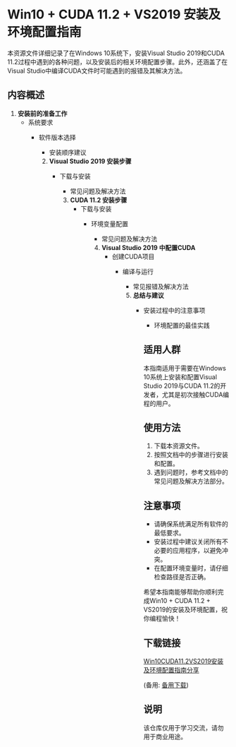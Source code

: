 # Win10 + CUDA 11.2 + VS2019 安装及环境配置指南

本资源文件详细记录了在Windows 10系统下，安装Visual Studio 2019和CUDA 11.2过程中遇到的各种问题，以及安装后的相关环境配置步骤。此外，还涵盖了在Visual Studio中编译CUDA文件时可能遇到的报错及其解决方法。

## 内容概述

1. **安装前的准备工作**
   - 系统要求
      - 软件版本选择
         - 安装顺序建议

         2. **Visual Studio 2019 安装步骤**
            - 下载与安装
               - 常见问题及解决方法

               3. **CUDA 11.2 安装步骤**
                  - 下载与安装
                     - 环境变量配置
                        - 常见问题及解决方法

                        4. **Visual Studio 2019 中配置CUDA**
                           - 创建CUDA项目
                              - 编译与运行
                                 - 常见报错及解决方法

                                 5. **总结与建议**
                                    - 安装过程中的注意事项
                                       - 环境配置的最佳实践

                                       ## 适用人群

                                       本指南适用于需要在Windows 10系统上安装和配置Visual Studio 2019与CUDA 11.2的开发者，尤其是初次接触CUDA编程的用户。

                                       ## 使用方法

                                       1. 下载本资源文件。
                                       2. 按照文档中的步骤进行安装和配置。
                                       3. 遇到问题时，参考文档中的常见问题及解决方法部分。

                                       ## 注意事项

                                       - 请确保系统满足所有软件的最低要求。
                                       - 安装过程中建议关闭所有不必要的应用程序，以避免冲突。
                                       - 在配置环境变量时，请仔细检查路径是否正确。

                                       希望本指南能够帮助你顺利完成Win10 + CUDA 11.2 + VS2019的安装及环境配置，祝你编程愉快！

                                       ## 下载链接
                                       [Win10CUDA11.2VS2019安装及环境配置指南分享](https://pan.quark.cn/s/bb929eb43f6a) 

                                       (备用: [备用下载](https://pan.baidu.com/s/1SuO_lPyVWQWLbn-CY0MPZg?pwd=1234))

                                       ## 说明

                                       该仓库仅用于学习交流，请勿用于商业用途。
